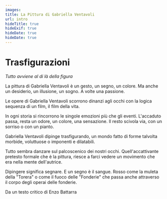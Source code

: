 ```yaml
---
images:
title: La Pittura di Gabriella Ventavoli
url: intro
hideTitle: true
hideExif: true
hideDate: true
hideDate: true
---
```


# Trasfigurazioni

_Tutto avviene al di là della figura_

La pittura di Gabriella Ventavoli è un gesto, un segno, un colore. Ma anche un desiderio, un illusione, un sogno. A volte una passione.

Le opere di Gabriella Ventavoli scorrono dinanzi agli occhi con la logica sequenza di un film, il film della vita.

In ogni storia si rincorrono le singole emozioni più che gli eventi. L'accaduto passa, resta un odore, un colore, una sensazione. Il resto scivola via, con un sorriso o con un pianto.

Gabriella Ventavoli dipinge trasfigurando, un mondo fatto di forme talvolta morbide, voluttuose o imponenti e dilatabili.

Tutto sembra danzare sul palcoscenico dei nostri occhi. Quell'accattivante pretesto formale che è la pittura, riesce a farci vedere un movimento che era nella mente dell'autrice.

Dipingere significa segnare. E un segno è il sangue. Rosso come la muleta della "Torera" o come il fuoco delle "Fonderie" che passa anche attraverso il corpo degli operai delle fonderie.

Da un testo critico di Enzo Battarra
